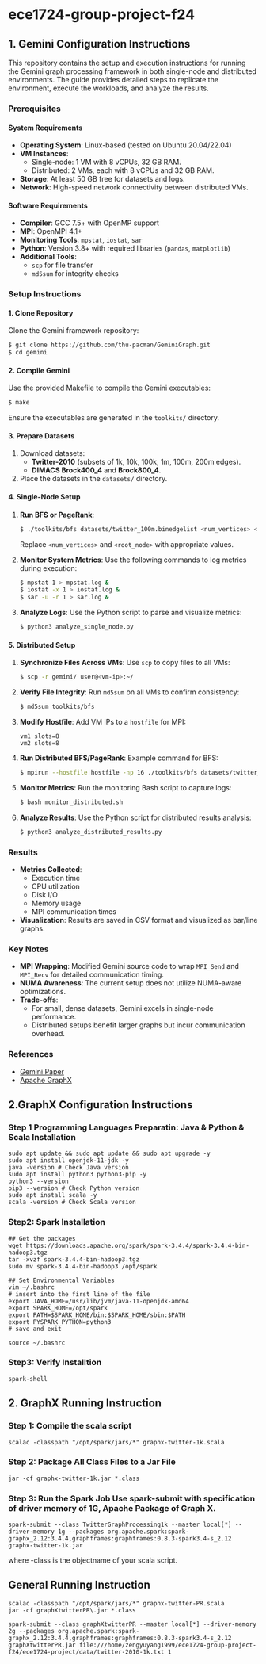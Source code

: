 # ece1724-group-project-f24
## 1. Gemini Configuration Instructions

This repository contains the setup and execution instructions for running the Gemini graph processing framework in both single-node and distributed environments. The guide provides detailed steps to replicate the environment, execute the workloads, and analyze the results.

### Prerequisites

#### System Requirements
- **Operating System**: Linux-based (tested on Ubuntu 20.04/22.04)
- **VM Instances**:
  - Single-node: 1 VM with 8 vCPUs, 32 GB RAM.
  - Distributed: 2 VMs, each with 8 vCPUs and 32 GB RAM.
- **Storage**: At least 50 GB free for datasets and logs.
- **Network**: High-speed network connectivity between distributed VMs.

#### Software Requirements
- **Compiler**: GCC 7.5+ with OpenMP support
- **MPI**: OpenMPI 4.1+
- **Monitoring Tools**: `mpstat`, `iostat`, `sar`
- **Python**: Version 3.8+ with required libraries (`pandas`, `matplotlib`)
- **Additional Tools**:
  - `scp` for file transfer
  - `md5sum` for integrity checks

### Setup Instructions

#### 1. Clone Repository
Clone the Gemini framework repository:
```bash
$ git clone https://github.com/thu-pacman/GeminiGraph.git
$ cd gemini
```

#### 2. Compile Gemini
Use the provided Makefile to compile the Gemini executables:
```bash
$ make
```
Ensure the executables are generated in the `toolkits/` directory.

#### 3. Prepare Datasets
1. Download datasets:
   - **Twitter-2010** (subsets of 1k, 10k, 100k, 1m, 100m, 200m edges).
   - **DIMACS Brock400_4** and **Brock800_4**.
2. Place the datasets in the `datasets/` directory.

#### 4. Single-Node Setup
1. **Run BFS or PageRank**:
   ```bash
   $ ./toolkits/bfs datasets/twitter_100m.binedgelist <num_vertices> <root_node>
   ```
   Replace `<num_vertices>` and `<root_node>` with appropriate values.

2. **Monitor System Metrics**:
   Use the following commands to log metrics during execution:
   ```bash
   $ mpstat 1 > mpstat.log &
   $ iostat -x 1 > iostat.log &
   $ sar -u -r 1 > sar.log &
   ```
3. **Analyze Logs**:
   Use the Python script to parse and visualize metrics:
   ```bash
   $ python3 analyze_single_node.py
   ```

#### 5. Distributed Setup
1. **Synchronize Files Across VMs**:
   Use `scp` to copy files to all VMs:
   ```bash
   $ scp -r gemini/ user@<vm-ip>:~/
   ```
2. **Verify File Integrity**:
   Run `md5sum` on all VMs to confirm consistency:
   ```bash
   $ md5sum toolkits/bfs
   ```

3. **Modify Hostfile**:
   Add VM IPs to a `hostfile` for MPI:
   ```
   vm1 slots=8
   vm2 slots=8
   ```

4. **Run Distributed BFS/PageRank**:
   Example command for BFS:
   ```bash
   $ mpirun --hostfile hostfile -np 16 ./toolkits/bfs datasets/twitter_100m.binedgelist <num_vertices> <root_node>
   ```

5. **Monitor Metrics**:
   Run the monitoring Bash script to capture logs:
   ```bash
   $ bash monitor_distributed.sh
   ```

6. **Analyze Results**:
   Use the Python script for distributed results analysis:
   ```bash
   $ python3 analyze_distributed_results.py
   ```

### Results
- **Metrics Collected**:
  - Execution time
  - CPU utilization
  - Disk I/O
  - Memory usage
  - MPI communication times
- **Visualization**:
  Results are saved in CSV format and visualized as bar/line graphs.

### Key Notes
- **MPI Wrapping**: Modified Gemini source code to wrap `MPI_Send` and `MPI_Recv` for detailed communication timing.
- **NUMA Awareness**: The current setup does not utilize NUMA-aware optimizations.
- **Trade-offs**:
  - For small, dense datasets, Gemini excels in single-node performance.
  - Distributed setups benefit larger graphs but incur communication overhead.

### References
- [Gemini Paper](https://arxiv.org/abs/1909.03110)
- [Apache GraphX](https://spark.apache.org/graphx/)


## 2.GraphX Configuration Instructions

### Step 1 Programming Languages Preparatin: Java & Python & Scala Installation
```
sudo apt update && sudo apt update && sudo apt upgrade -y
sudo apt install openjdk-11-jdk -y
java -version # Check Java version
sudo apt install python3 python3-pip -y
python3 --version
pip3 --version # Check Python version
sudo apt install scala -y
scala -version # Check Scala version

```

### Step2: Spark Installation
```
## Get the packages
wget https://downloads.apache.org/spark/spark-3.4.4/spark-3.4.4-bin-hadoop3.tgz
tar -xvzf spark-3.4.4-bin-hadoop3.tgz
sudo mv spark-3.4.4-bin-hadoop3 /opt/spark

## Set Environmental Variables
vim ~/.bashrc
# insert into the first line of the file
export JAVA_HOME=/usr/lib/jvm/java-11-openjdk-amd64
export SPARK_HOME=/opt/spark
export PATH=$SPARK_HOME/bin:$SPARK_HOME/sbin:$PATH
export PYSPARK_PYTHON=python3
# save and exit

source ~/.bashrc
```

### Step3: Verify Installtion
```
spark-shell
```

## 2. GraphX Running Instruction

### Step 1: Compile the scala script 
```
scalac -classpath "/opt/spark/jars/*" graphx-twitter-1k.scala
```
### Step 2: Package All Class Files to a Jar File
```
jar -cf graphx-twitter-1k.jar *.class
```

### Step 3: Run the Spark Job Use spark-submit with specification of driver memory of 1G, Apache Package of Graph X.  
```
spark-submit --class TwitterGraphProcessing1k --master local[*] --driver-memory 1g --packages org.apache.spark:spark-graphx_2.12:3.4.4,graphframes:graphframes:0.8.3-spark3.4-s_2.12 graphx-twitter-1k.jar
```
where -class is the objectname of your scala script.


## General Running Instruction
```
scalac -classpath "/opt/spark/jars/*" graphx-twitter-PR.scala
jar -cf graphXtwitterPR\.jar *.class

spark-submit --class graphXtwitterPR --master local[*] --driver-memory 2g --packages org.apache.spark:spark-graphx_2.12:3.4.4,graphframes:graphframes:0.8.3-spark3.4-s_2.12 graphXtwitterPR.jar file:///home/zengyuyang1999/ece1724-group-project-f24/ece1724-project/data/twitter-2010-1k.txt 1
 ```
